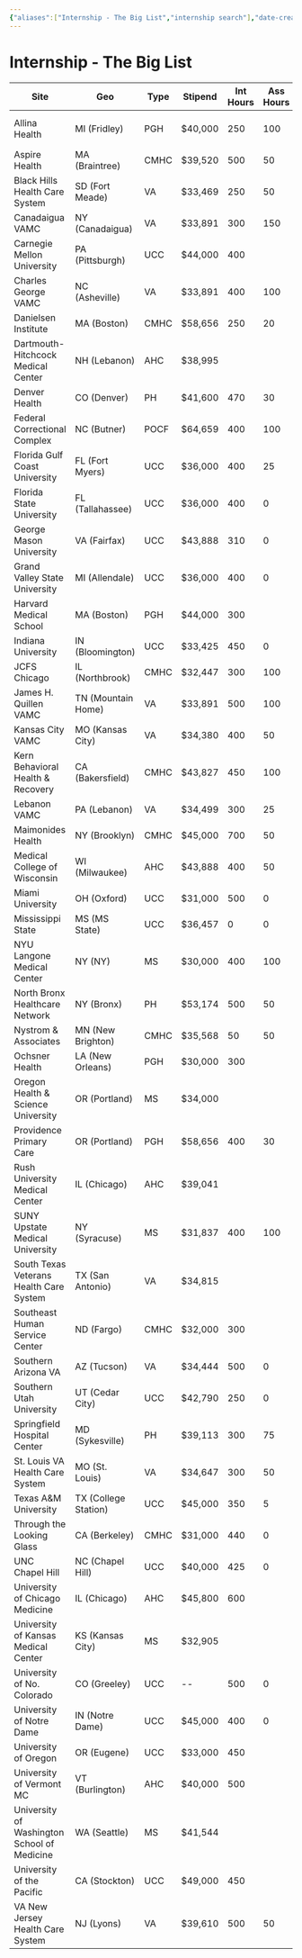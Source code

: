 ```yaml
---
{"aliases":["Internship - The Big List","internship search"],"date-created":"2025-01-10T10:47","date-modified":"2025-01-10T13:43","dg-publish":true,"title":"Internship - The Big List","permalink":"/blooms/ephemeral/internship-search/internship-search/","dgPassFrontmatter":true,"updated":"2025-01-10T13:43"}
---
```



# Internship - The Big List

| Site                                        | Geo                  | Type | Stipend | Int Hours | Ass Hours | Keywords                        |
| ------------------------------------------- | -------------------- | ---- | ------- | --------- | --------- | ------------------------------- |
| Allina Health                               | MI (Fridley)         | PGH  | $40,000 | 250       | 100       | hospice, end-of-life            |
| Aspire Health                               | MA (Braintree)       | CMHC | $39,520 | 500       | 50        | humanistic                      |
| Black Hills Health Care System              | SD (Fort Meade)      | VA   | $33,469 | 250       | 50        | existential                     |
| Canadaigua VAMC                             | NY (Canadaigua)      | VA   | $33,891 | 300       | 150       | hospice                         |
| Carnegie Mellon University                  | PA (Pittsburgh)      | UCC  | $44,000 | 400       |           | humanistic                      |
| Charles George VAMC                         | NC (Asheville)       | VA   | $33,891 | 400       | 100       | hospice                         |
| Danielsen Institute                         | MA (Boston)          | CMHC | $58,656 | 250       | 20        | existential                     |
| Dartmouth-Hitchcock Medical Center          | NH (Lebanon)         | AHC  | $38,995 |           |           | oncology, cancer                |
| Denver Health                               | CO (Denver)          | PH   | $41,600 | 470       | 30        | oncology                        |
| Federal Correctional Complex                | NC (Butner)          | POCF | $64,659 | 400       | 100       | oncology                        |
| Florida Gulf Coast University               | FL (Fort Myers)      | UCC  | $36,000 | 400       | 25        | grief                           |
| Florida State University                    | FL (Tallahassee)     | UCC  | $36,000 | 400       | 0         | existential-humanistic, gestalt |
| George Mason University                     | VA (Fairfax)         | UCC  | $43,888 | 310       | 0         | existential, humanistic         |
| Grand Valley State University               | MI (Allendale)       | UCC  | $36,000 | 400       | 0         | existential, humanistic         |
| Harvard Medical School                      | MA (Boston)          | PGH  | $44,000 | 300       |           | cancer                          |
| Indiana University                          | IN (Bloomington)     | UCC  | $33,425 | 450       | 0         | grief                           |
| JCFS Chicago                                | IL (Northbrook)      | CMHC | $32,447 | 300       | 100       | grief                           |
| James H. Quillen VAMC                       | TN (Mountain Home)   | VA   | $33,891 | 500       | 100       | oncology                        |
| Kansas City VAMC                            | MO (Kansas City)     | VA   | $34,380 | 400       | 50        | oncology                        |
| Kern Behavioral Health & Recovery           | CA (Bakersfield)     | CMHC | $43,827 | 450       | 100       | grief                           |
| Lebanon VAMC                                | PA (Lebanon)         | VA   | $34,499 | 300       | 25        | hospice                         |
| Maimonides Health                           | NY (Brooklyn)        | CMHC | $45,000 | 700       | 50        | cancer                          |
| Medical College of Wisconsin                | WI (Milwaukee)       | AHC  | $43,888 | 400       | 50        | cancer                          |
| Miami University                            | OH (Oxford)          | UCC  | $31,000 | 500       | 0         | humanistic                      |
| Mississippi State                           | MS (MS State)        | UCC  | $36,457 | 0         | 0         | grief                           |
| NYU Langone Medical Center                  | NY (NY)              | MS   | $30,000 | 400       | 100       | cancer                          |
| North Bronx Healthcare Network              | NY (Bronx)           | PH   | $53,174 | 500       | 50        | oncology                        |
| Nystrom & Associates                        | MN (New Brighton)    | CMHC | $35,568 | 50        | 50        | grief                           |
| Ochsner Health                              | LA (New Orleans)     | PGH  | $30,000 | 300       |           | oncology                        |
| Oregon Health & Science University          | OR (Portland)        | MS   | $34,000 |           |           | cancer                          |
| Providence Primary Care                     | OR (Portland)        | PGH  | $58,656 | 400       | 30        | grief                           |
| Rush University Medical Center              | IL (Chicago)         | AHC  | $39,041 |           |           | oncology                        |
| SUNY Upstate Medical University             | NY (Syracuse)        | MS   | $31,837 | 400       | 100       | existential                     |
| South Texas Veterans Health Care System     | TX (San Antonio)     | VA   | $34,815 |           |           | end-of-life                     |
| Southeast Human Service Center              | ND (Fargo)           | CMHC | $32,000 | 300       |           | grief                           |
| Southern Arizona VA                         | AZ (Tucson)          | VA   | $34,444 | 500       | 0         | hospice, oncology               |
| Southern Utah University                    | UT (Cedar City)      | UCC  | $42,790 | 250       | 0         | existential, grief              |
| Springfield Hospital Center                 | MD (Sykesville)      | PH   | $39,113 | 300       | 75        | humanistic                      |
| St. Louis VA Health Care System             | MO (St. Louis)       | VA   | $34,647 | 300       | 50        | cancer                          |
| Texas A&M University                        | TX (College Station) | UCC  | $45,000 | 350       | 5         | existential-humanistic          |
| Through the Looking Glass                   | CA (Berkeley)        | CMHC | $31,000 | 440       | 0         | grief                           |
| UNC Chapel Hill                             | NC (Chapel Hill)     | UCC  | $40,000 | 425       | 0         | grief                           |
| University of Chicago Medicine              | IL (Chicago)         | AHC  | $45,800 | 600       |           | oncology                        |
| University of Kansas Medical Center         | KS (Kansas City)     | MS   | $32,905 |           |           | cancer                          |
| University of No. Colorado                  | CO (Greeley)         | UCC  | --      | 500       | 0         | existential-humanistic          |
| University of Notre Dame                    | IN (Notre Dame)      | UCC  | $45,000 | 400       | 0         | grief                           |
| University of Oregon                        | OR (Eugene)          | UCC  | $33,000 | 450       |           | humanistic                      |
| University of Vermont MC                    | VT (Burlington)      | AHC  | $40,000 | 500       |           | oncology                        |
| University of Washington School of Medicine | WA (Seattle)         | MS   | $41,544 |           |           | cancer, oncology                |
| University of the Pacific                   | CA (Stockton)        | UCC  | $49,000 | 450       |           | humanistic                      |
| VA New Jersey Health Care System            | NJ (Lyons)           | VA   | $39,610 | 500       | 50        | oncology                        |
